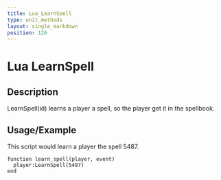 ```yaml
---
title: Lua_LearnSpell
type: unit_methods
layout: single_markdown
position: 126
---
```


# Lua LearnSpell

## Description

LearnSpell(id) learns a player a spell, so the player get it in the spellbook.

## Usage/Example

This script would learn a player the spell 5487.

```
function learn_spell(player, event)
  player:LearnSpell(5487)
end
```
